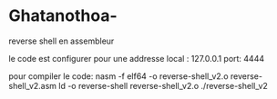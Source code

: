 # Ghatanothoa-
reverse shell en assembleur

le code est configurer pour une addresse local : 127.0.0.1
port: 4444

pour compiler le code:
nasm -f elf64 -o reverse-shell_v2.o reverse-shell_v2.asm
ld -o reverse-shell reverse-shell_v2.o
./reverse-shell_v2
